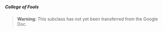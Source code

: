 ##### College of Fools

> **Warning:**
> This subclass has not yet been transferred from the Google Doc.
